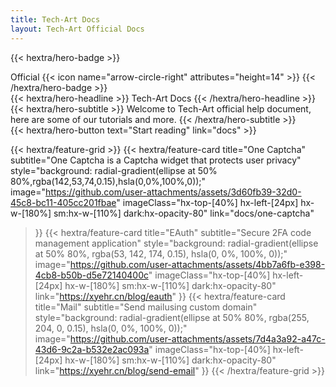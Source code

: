 ```yaml
---
title: Tech-Art Docs
layout: Tech-Art Official Docs
---
```


{{< hextra/hero-badge >}}
  <div class="hx-w-2 hx-h-2 hx-rounded-full hx-bg-primary-400"></div>
  <span>Official</span>
  {{< icon name="arrow-circle-right" attributes="height=14" >}}
{{< /hextra/hero-badge >}}

<div class="hx-mt-6 hx-mb-6">
{{< hextra/hero-headline >}}
  Tech-Art Docs
{{< /hextra/hero-headline >}}
</div>

<div class="hx-mb-12">
{{< hextra/hero-subtitle >}}
  Welcome to Tech-Art official help document,&nbsp;<br class="sm:hx-block hx-hidden" /> here are some of our tutorials and more.
{{< /hextra/hero-subtitle >}}
</div>

<div class="hx-mb-6">
{{< hextra/hero-button text="Start reading" link="docs" >}}
</div>

<div class="hx-mt-6"></div>

{{< hextra/feature-grid >}}
  {{< hextra/feature-card
    title="One Captcha"
    subtitle="One Captcha is a Captcha widget that protects user privacy"
    style="background: radial-gradient(ellipse at 50% 80%,rgba(142,53,74,0.15),hsla(0,0%,100%,0));"
    image="https://github.com/user-attachments/assets/3d60fb39-32d0-45c8-bc11-405cc201fbae"
    imageClass="hx-top-[40%] hx-left-[24px] hx-w-[180%] sm:hx-w-[110%] dark:hx-opacity-80"
    link="docs/one-captcha"
  >}}
  {{< hextra/feature-card
    title="EAuth"
    subtitle="Secure 2FA code management application"
    style="background: radial-gradient(ellipse at 50% 80%, rgba(53, 142, 174, 0.15), hsla(0, 0%, 100%, 0));"
    image="https://github.com/user-attachments/assets/4bb7a6fb-e398-4cb8-b50b-d5e72140400c"
    imageClass="hx-top-[40%] hx-left-[24px] hx-w-[180%] sm:hx-w-[110%] dark:hx-opacity-80"
    link="https://xyehr.cn/blog/eauth"
  >}}
  {{< hextra/feature-card
    title="Mail"
    subtitle="Send mailusing custom domain"
    style="background: radial-gradient(ellipse at 50% 80%, rgba(255, 204, 0, 0.15), hsla(0, 0%, 100%, 0));"
    image="https://github.com/user-attachments/assets/7d4a3a92-a47c-43d6-9c2a-b532e2ac093a"
    imageClass="hx-top-[40%] hx-left-[24px] hx-w-[180%] sm:hx-w-[110%] dark:hx-opacity-80"
    link="https://xyehr.cn/blog/send-email"
  >}}
{{< /hextra/feature-grid >}}
